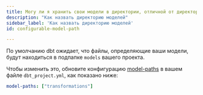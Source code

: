 ```yaml
---
title: Могу ли я хранить свои модели в директории, отличной от директории `models` в моем проекте?
description: "Как назвать директорию моделей"
sidebar_label: 'Как назвать директорию моделей'
id: configurable-model-path

---
```


По умолчанию dbt ожидает, что файлы, определяющие ваши модели, будут находиться в подпапке `models` вашего проекта.

Чтобы изменить это, обновите конфигурацию [model-paths](reference/project-configs/model-paths.md) в вашем файле `dbt_project.yml`, как показано ниже:

<File name='dbt_project.yml'>

```yml
model-paths: ["transformations"]
```

</File>